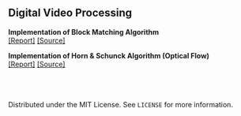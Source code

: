 ## Digital Video Processing 

**Implementation of Block Matching Algorithm** <br>
[[Report]](https://001honi.github.io/repos/video-processing/block-matching/report.html)  [[Source]](assets/homework-1)  

**Implementation of Horn & Schunck Algorithm (Optical Flow)** <br>
[[Report]](https://001honi.github.io/repos/video-processing/optical-flow/report.html)  [[Source]](assets/homework-2)  
  


<br><br><br>
Distributed under the MIT License. See `LICENSE` for more information.
